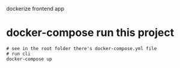dockerize frontend app
# docker-compose run this project
~~~
# see in the root folder there's docker-compose.yml file
# run cli
docker-compose up
~~~
